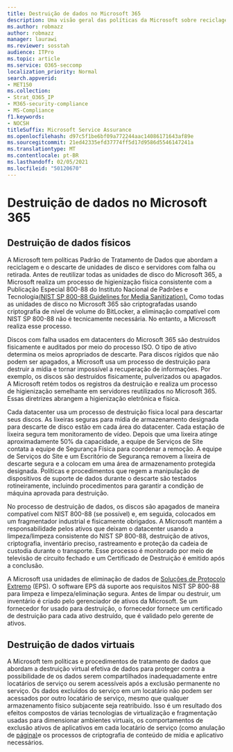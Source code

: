 ```yaml
---
title: Destruição de dados no Microsoft 365
description: Uma visão geral das políticas da Microsoft sobre reciclagem, descarte ou destruição de servidores e unidades de disco do data center do Microsoft 365.
ms.author: robmazz
author: robmazz
manager: laurawi
ms.reviewer: sosstah
audience: ITPro
ms.topic: article
ms.service: O365-seccomp
localization_priority: Normal
search.appverid:
- MET150
ms.collection:
- Strat_O365_IP
- M365-security-compliance
- MS-Compliance
f1.keywords:
- NOCSH
titleSuffix: Microsoft Service Assurance
ms.openlocfilehash: d97c5f1be6bf09a772244aac14086171643af89e
ms.sourcegitcommit: 21ed42335efd37774ff5d17d9586d5546147241a
ms.translationtype: MT
ms.contentlocale: pt-BR
ms.lasthandoff: 02/05/2021
ms.locfileid: "50120670"
---
```

# <a name="data-destruction-in-microsoft-365"></a>Destruição de dados no Microsoft 365

## <a name="physical-data-destruction"></a>Destruição de dados físicos

A Microsoft tem políticas Padrão de Tratamento de Dados que abordam a reciclagem e o descarte de unidades de disco e servidores com falha ou retirada. Antes de reutilizar todas as unidades de disco do Microsoft 365, a Microsoft realiza um processo de higienização física consistente com a Publicação Especial 800-88 do Instituto Nacional de Padrões e Tecnologia[(NIST SP 800-88 Guidelines for Media Sanitization).](https://nvlpubs.nist.gov/nistpubs/SpecialPublications/NIST.SP.800-88r1.pdf) Como todas as unidades de disco no Microsoft 365 são criptografadas usando criptografia de nível de volume do BitLocker, a eliminação compatível com NIST SP 800-88 não é tecnicamente necessária. No entanto, a Microsoft realiza esse processo.

Discos com falha usados em datacenters do Microsoft 365 são destruídos fisicamente e auditados por meio do processo ISO. O tipo de ativo determina os meios apropriados de descarte. Para discos rígidos que não podem ser apagados, a Microsoft usa um processo de destruição para destruir a mídia e tornar impossível a recuperação de informações. Por exemplo, os discos são destruídos fisicamente, pulverizados ou apagados. A Microsoft retém todos os registros da destruição e realiza um processo de higienização semelhante em servidores reutilizados no Microsoft 365. Essas diretrizes abrangem a higienização eletrônica e física.

Cada datacenter usa um processo de destruição física local para descartar seus discos. As lixeiras seguras para mídia de armazenamento designada para descarte de disco estão em cada área do datacenter. Cada estação de lixeira segura tem monitoramento de vídeo. Depois que uma lixeira atinge aproximadamente 50% da capacidade, a equipe de Serviços de Site contata a equipe de Segurança Física para coordenar a remoção. A equipe de Serviços do Site e um Escritório de Segurança removem a lixeira de descarte segura e a colocam em uma área de armazenamento protegida designada. Políticas e procedimentos que regem a manipulação de dispositivos de suporte de dados durante o descarte são testados rotineiramente, incluindo procedimentos para garantir a condição de máquina aprovada para destruição.

No processo de destruição de dados, os discos são apagados de maneira compatível com NIST 800-88 (se possível) e, em seguida, colocados em um fragmentador industrial e fisicamente obrigados. A Microsoft mantém a responsabilidade pelos ativos que deixam o datacenter usando a limpeza/limpeza consistente do NIST SP 800-88, destruição de ativos, criptografia, inventário preciso, rastreamento e proteção da cadeia de custodia durante o transporte. Esse processo é monitorado por meio de televisão de circuito fechado e um Certificado de Destruição é emitido após a conclusão.

A Microsoft usa unidades de eliminação de dados de [Soluções de Protocolo Extremo](https://www.enterprisedataerasure.com/) (EPS). O software EPS dá suporte aos requisitos NIST SP 800-88 para limpeza e limpeza/eliminação segura. Antes de limpar ou destruir, um inventário é criado pelo gerenciador de ativos da Microsoft. Se um fornecedor for usado para destruição, o fornecedor fornece um certificado de destruição para cada ativo destruído, que é validado pelo gerente de ativos.

## <a name="virtual-data-destruction"></a>Destruição de dados virtuais

A Microsoft tem políticas e procedimentos de tratamento de dados que abordam a destruição virtual efetiva de dados para proteger contra a possibilidade de os dados serem compartilhados inadequadamente entre locatários de serviço ou serem acessíveis após a exclusão permanente no serviço. Os dados excluídos do serviço em um locatário não podem ser acessados por outro locatário de serviço, mesmo que qualquer armazenamento físico subjacente seja reatribuido. Isso é um resultado dos efeitos compostos de várias tecnologias de virtualização e fragmentação usadas para dimensionar ambientes virtuais, os comportamentos de exclusão ativos de aplicativos em cada locatário de serviço (como anulação de [página)](/office365/securitycompliance/office-365-exchange-online-data-deletion#page-zeroing)e os processos de criptografia de conteúdo de mídia e aplicativo necessários.